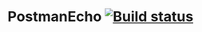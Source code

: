 # PostmanEcho [![Build status](https://ci.appveyor.com/api/projects/status/u9v2fsq3yye9g749?svg=true)](https://ci.appveyor.com/project/LidiiaBogdanova/postmanecho)

